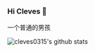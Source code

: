 ### Hi Cleves 👋

一个普通的男孩

<img align="left" src="https://github-readme-stats.vercel.app/api?username=cleves0315&show_icons=true&icon_color=0366d6&bg_color=ffffff&hide_title=true&hide=contribs&include_all_commits=true" alt="cleves0315's github stats"/>

<!--
**cleves0315/cleves0315** is a ✨ _special_ ✨ repository because its `README.md` (this file) appears on your GitHub profile.

Here are some ideas to get you started:

- 🔭 I’m currently working on ...
- 🌱 I’m currently learning ...
- 👯 I’m looking to collaborate on ...
- 🤔 I’m looking for help with ...
- 💬 Ask me about ...
- 📫 How to reach me: ...
- 😄 Pronouns: ...
- ⚡ Fun fact: ...
-->
